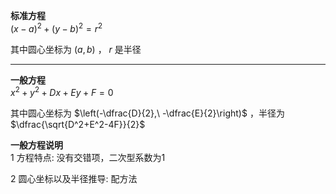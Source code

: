 **标准方程**  
$(x-a)^2+(y-b)^2=r^2$  
  
其中圆心坐标为 $(a,b)$ ， $r$ 是半径  
  
---  
  
**一般方程**  
$x^2+y^2+Dx+Ey+F=0$  
  
其中圆心坐标为 $\left(-\dfrac{D}{2},\ -\dfrac{E}{2}\right)$ ，半径为 $\dfrac{\sqrt{D^2+E^2-4F}}{2}$  
  
**一般方程说明**  
1 方程特点: 没有交错项，二次型系数为1  
  
2 圆心坐标以及半径推导: 配方法  
